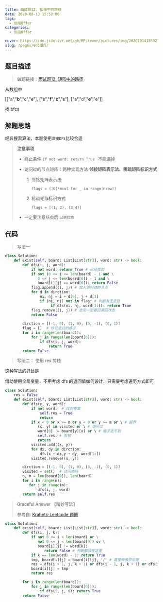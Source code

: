```yaml
---
title: 面试题12. 矩阵中的路径
date: 2020-08-13 15:53:00
tags: 
  - 剑指Offer
categories: 
  - 剑指Offer

cover: https://cdn.jsdelivr.net/gh/PPsteven/pictures/img/20201014133927.png
slug: /pages/9d1db9/
---
```


## 题目描述

> 做题链接：[面试题12. 矩阵中的路径](https://leetcode-cn.com/problems/ju-zhen-zhong-de-lu-jing-lcof/)

从数组中

[["a","**b**","c","e"],
["s","**f**","**c**","s"],
["a","d","**e**","e"]]

找 bfcs 

<!--more-->

## 解题思路

经典搜索算法，本题使用`深搜DFS`比较合适

> **注意事项**
>
> - 终止条件 `if not word: return True ` 不能漏掉
>
> - 访问过的节点矩阵：两种实现方法  **邻接矩阵表示法、稀疏矩阵标识方式**
>
>   1. 邻接矩阵表示法
>
>      `flags = [[0]*ncol for _ in range(nrow)]`
>
>   2. 稀疏矩阵标识方式
>
>      `flags = [(1, 2), (3,4)]`
>
> - 一定要注意结束后 `回溯状态`

## 代码

> 写法一

```python
class Solution:
    def exist(self, board: List[List[str]], word: str) -> bool:
        def dfs(i, j, word):
            if not word: return True # 已经找到
            if not (0 <= i <= len(board) - 1 and \
               0 <= j <= len(board[0]) - 1 and \
               board[i][j] == word[0]): return False
            flag.append((i, j)) # 加入访问过的节点
            for d in dirction:
                ni, nj = i + d[0], j + d[1]
                if (ni, nj) not in flag: # 判断有无走过
                     if dfs(ni, nj, word[1:]): return True
            flag.remove((i, j)) # 走完一定要回溯回状态
            return False
        
        dirction = [(-1, 0), (1, 0), (0, -1), (0, 1)]
        flag = []  # 标记走过的格子
        for i in range(len(board)):
            for j in range(len(board[0])):
                if dfs(i, j, word): 
                    return True
        return False
```



> 写法二： 使用 res 剪枝

这种写法的好处是

借助使用全局变量，不用考虑 dfs 的返回值如何设计，只需要考虑遍历方式即可

```python
class Solution:
    res = False
    def exist(self, board: List[List[str]], word: str) -> bool:
        def dfs(x, y, word):
            if not word:  # 找到答案
                self.res = True
                return 
            if x < 0 or x >= n or y < 0 or y >= m or \ # 越界
               (x, y) in visited or \ # 访问过
               word[0] != board[y][x] or \ # 格子走不到
               self.res: # 剪枝
               return
            visited.add((x, y))
            for dx, dy in dirction:
                dfs(x + dx,y + dy, word[1:])
            visited.remove((x, y))

        dirction = [(-1, 0), (1, 0), (0, -1), (0, 1)]
        visited = set()  # 访问矩阵
        n, m = len(board[0]), len(board)
        for i in range(n):
           for j in range(m):
               dfs(i, j, word)
        return self.res 
```



> Graceful Answer 【精妙写法】
>
> 参考自: [Krahets-Leetcode 题解](https://leetcode-cn.com/problems/ju-zhen-zhong-de-lu-jing-lcof/solution/mian-shi-ti-12-ju-zhen-zhong-de-lu-jing-shen-du-yo/)

```python
class Solution:
    def exist(self, board: List[List[str]], word: str) -> bool:
        def dfs(i, j, k):
            if not 0 <= i < len(board) or \
               not 0 <= j < len(board[0]) or \
               board[i][j] != word[k]: 
                  return False # 判断都放在这里
            if k == len(word) - 1: return True
            tmp, board[i][j] = board[i][j], '/' # 直接修改原矩阵
            res = dfs(i + 1, j, k + 1) or dfs(i - 1, j, k + 1) or dfs(i, j + 1, k + 1) or dfs(i, j - 1, k + 1)
            board[i][j] = tmp
            return res

        for i in range(len(board)):
            for j in range(len(board[0])):
                if dfs(i, j, 0): return True
        return False
```



